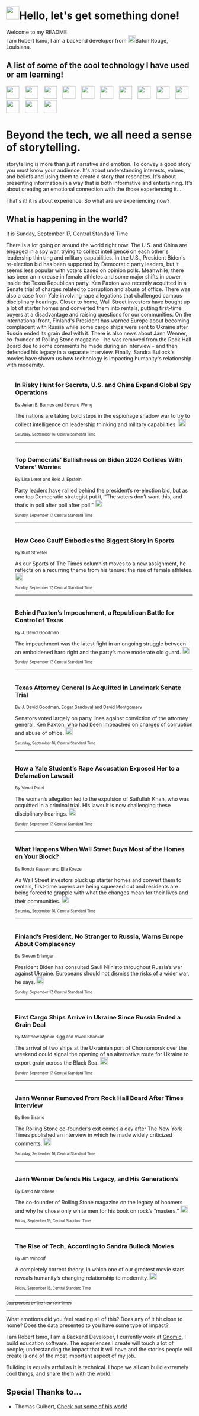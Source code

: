 <h1><img src="https://emojis.slackmojis.com/emojis/images/1643514375/3493/hot-coffee.gif?1643514375" width="35"/>Hello, let's get something done!</h1>

<p>Welcome to my README.<br/>
I am Robert Ismo, I am a backend developer from <img src="https://emojis.slackmojis.com/emojis/images/1638395689/50435/moulin_rouge.png?1638395689" width="20"/>Baton Rouge, Louisiana.</p>
<h2>A list of some of the cool technology I have used or am learning!</h2>
<p>
<img src="https://emojis.slackmojis.com/emojis/images/1643516091/21142/meow_bongotap.gif?1643516091" width="35" alt="">
<img src="https://img.shields.io/badge/Favorite%20Frontend%20Framework-SvelteKit-f83903" alt="">
<img src="https://img.shields.io/badge/Second%20Favorite-Vue-40b581" alt="">
<img src="https://img.shields.io/badge/Most%20Used%20Runtime-Nodejs-78b061" alt="">
<img src="https://emojis.slackmojis.com/emojis/images/1643517416/34482/fire.gif?1643517416" width="35" alt="">
<img src="https://img.shields.io/badge/Javascript%20But%20Better-Typescript-0078ca" alt="">
<img src="https://img.shields.io/badge/Favorite%20Language-Elixir-3e244d" alt="">
<img src="https://img.shields.io/badge/Containerize%20Everything-Docker-6ac9ef" alt="">
<img src="https://emojis.slackmojis.com/emojis/images/1643514596/5999/meow_party.gif?1643514596" width="35" alt="">
<img src="https://img.shields.io/badge/API%20Love%20Language-Graphql-de32a5" alt="">
<img src="https://img.shields.io/badge/Our%20Favorite%20Version%20Controller-Git-e94f33" alt="">
<img src="https://img.shields.io/badge/Favorite%20Database-Redis-d42d1d" alt="">
<img src="https://emojis.slackmojis.com/emojis/images/1643514559/5584/deployparrot.gif?1643514559" width="35" alt="">
<img src="https://img.shields.io/badge/Container%20Interstate-RabbitMQ-f66200" alt="">
<img src="https://img.shields.io/badge/Gotta%20Learn-Kubernetes-316adf" alt="">
<img src="https://img.shields.io/badge/Really%20Mature%20Now-WASM-654fef" alt="">
<img src="https://emojis.slackmojis.com/emojis/images/1666642497/61942/dance_vibe.gif?1666642497" width="35" alt="">
<img src="https://img.shields.io/badge/For%20My%20M1-ARM64-657d96" alt="">
<img src="https://img.shields.io/badge/Loving%20This%20So%20Much-TailwindCSS-17bcb5" alt="">
<img src="https://img.shields.io/badge/Cool%20Build%20Tool-Vite-f9cb24" alt="">
<img src="https://emojis.slackmojis.com/emojis/images/1669231376/62819/working-on-it.gif?1669231376" width="35" alt="">
<img src="https://img.shields.io/badge/Fun%20and%20Easy%20Database-MongoDB-5f8c49" alt="">
<img src="https://img.shields.io/badge/JS%20Life%20Support-NPM-c73737" alt="">
<img src="https://img.shields.io/badge/I%20Liked%20It-DynamoDB-0073b9" alt="">
<img src="https://emojis.slackmojis.com/emojis/images/1643514045/46/question.gif?1643514045" width="35" alt="">
<img src="https://img.shields.io/badge/cool-React-60d6f9" alt="">
<img src="https://img.shields.io/badge/Future%20Big%20Project-Lambda-f37e00" alt="">
<img src="https://img.shields.io/badge/NPM%20But%20Better-PNPM-f1aa07" alt="">
<img src="https://emojis.slackmojis.com/emojis/images/1643514943/9662/fbwow.gif?1643514943" width="35" alt="">
<img src="https://img.shields.io/badge/First%20Language-C-662079" alt="">
<img src="https://img.shields.io/badge/Where%20I%20Deploy%20Frontend-Vercel-000000" alt="">
<img src="https://img.shields.io/badge/Who%20Does%20not%20Want%20an%20App-Swift-f9492a" alt="">
<img src="https://emojis.slackmojis.com/emojis/images/1643514058/151/javascript.png?1643514058" width="35" alt="">
<img src="https://img.shields.io/badge/cool-Python-fbd542" alt="">
<img src="https://img.shields.io/badge/Favorite%20Something-Stripe-656cdc" alt="">
<img src="https://img.shields.io/badge/Of%20Course-HTML5-ed6327" alt="">
<img src="https://emojis.slackmojis.com/emojis/images/1660415405/60731/bomb.gif?1660415405" width="35" alt="">
<img src="https://img.shields.io/badge/hate-CSS-2964ec" alt="">
<img src="https://img.shields.io/badge/Learning-CircleCI-141215" alt="">
<img src="https://img.shields.io/badge/Learning-Rust-fbbb3b" alt="">
<img src="https://emojis.slackmojis.com/emojis/images/1660415397/60712/writing-hand.gif?1660415397" width="35" alt="">
<img src="https://img.shields.io/badge/Dev%20Browser%20of%20Choice-Firefox-cc4e26" alt="">
<img src="https://img.shields.io/badge/Recoverying%20From%20Windows-UNIX-1781e3" alt="">
<img src="https://img.shields.io/badge/LOVE-LogSeq-90c1c2" alt="">
<img src="https://emojis.slackmojis.com/emojis/images/1643514066/223/kirby.gif?1643514066" width="35" alt="">
<img src="https://img.shields.io/badge/Daily%20Driver-MacOS-e6e6e8" alt="">
<img src="https://img.shields.io/badge/Git%20Server-Github-000000" alt="">
<img src="https://img.shields.io/badge/enjoyable-EC2-f17428" alt="">
<img src="https://emojis.slackmojis.com/emojis/images/1643514239/2069/excited.gif?1643514239" width="35" alt="">
</p>
<h1>Beyond the tech, we all need a sense of storytelling.</h1>
<p>storytelling is more than just narrative and emotion. To convey a good story you must know your audience. It's about understanding interests, values, and beliefs and using them to create a story that resonates. It's about presenting information in a way that is both informative and entertaining. It's about creating an emotional connection with the those experiencing it...</p>
<p>That's it! it is about experience. So what are we experiencing now?</p>
<h2>What is happening in the world?</h2>
<p>It is Sunday, September 17, Central Standard Time</p>
<p>
There is a lot going on around the world right now.  The U.S. and China are engaged in a spy war, trying to collect intelligence on each other&#39;s leadership thinking and military capabilities. In the U.S., President Biden&#39;s re-election bid has been supported by Democratic party leaders, but it seems less popular with voters based on opinion polls. Meanwhile, there has been an increase in female athletes and some major shifts in power inside the Texas Republican party. Ken Paxton was recently acquitted in a Senate trial of charges related to corruption and abuse of office. There was also a case from Yale involving rape allegations that challenged campus disciplinary hearings. Closer to home, Wall Street investors have bought up a lot of starter homes and converted them into rentals, putting first-time buyers at a disadvantage and raising questions for our communities. On the international front, Finland&#39;s President has warned Europe about becoming complacent with Russia while some cargo ships were sent to Ukraine after Russia ended its grain deal with it. There is also news about Jann Wenner, co-founder of Rolling Stone magazine - he was removed from the Rock Hall Board due to some comments he made during an interview - and then defended his legacy in a separate interview. Finally, Sandra Bullock&#39;s movies have shown us how technology is impacting humanity&#39;s relationship with modernity.</p>
<ol>
<img src="https://img.shields.io/badge/-us-blue" alt="">
<h3>In Risky Hunt for Secrets, U.S. and China Expand Global Spy Operations</h3>
<sub>By Julian E. Barnes and Edward Wong</sub>
<p>The nations are taking bold steps in the espionage shadow war to try to collect intelligence on leadership thinking and military capabilities.  <a href="https://nyti.ms/3ENPwxn"><img src="https://developer.nytimes.com/files/poweredby_nytimes_30b.png?v=1583354208352" height="20"></a></p>
<sub><sub>Saturday, September 16, Central Standard Time</sub></sub>
<hr/>
<img src="https://img.shields.io/badge/-us-blue" alt="">
<h3>Top Democrats’ Bullishness on Biden 2024 Collides With Voters’ Worries</h3>
<sub>By Lisa Lerer and Reid J. Epstein</sub>
<p>Party leaders have rallied behind the president’s re-election bid, but as one top Democratic strategist put it, “The voters don’t want this, and that’s in poll after poll after poll.”  <a href="https://nyti.ms/48lTGdJ"><img src="https://developer.nytimes.com/files/poweredby_nytimes_30b.png?v=1583354208352" height="20"></a></p>
<sub><sub>Sunday, September 17, Central Standard Time</sub></sub>
<hr/>
<img src="https://img.shields.io/badge/-sports-blue" alt="">
<h3>How Coco Gauff Embodies the Biggest Story in Sports</h3>
<sub>By Kurt Streeter</sub>
<p>As our Sports of The Times columnist moves to a new assignment, he reflects on a recurring theme from his tenure: the rise of female athletes.  <a href="https://nyti.ms/3RkiHQl"><img src="https://developer.nytimes.com/files/poweredby_nytimes_30b.png?v=1583354208352" height="20"></a></p>
<sub><sub>Sunday, September 17, Central Standard Time</sub></sub>
<hr/>
<img src="https://img.shields.io/badge/-us-blue" alt="">
<h3>Behind Paxton’s Impeachment, a Republican Battle for Control of Texas</h3>
<sub>By J. David Goodman</sub>
<p>The impeachment was the latest fight in an ongoing struggle between an emboldened hard right and the party’s more moderate old guard.  <a href="https://nyti.ms/3PJBcMZ"><img src="https://developer.nytimes.com/files/poweredby_nytimes_30b.png?v=1583354208352" height="20"></a></p>
<sub><sub>Sunday, September 17, Central Standard Time</sub></sub>
<hr/>
<img src="https://img.shields.io/badge/-us-blue" alt="">
<h3>Texas Attorney General Is Acquitted in Landmark Senate Trial</h3>
<sub>By J. David Goodman, Edgar Sandoval and David Montgomery</sub>
<p>Senators voted largely on party lines against conviction of the attorney general, Ken Paxton, who had been impeached on charges of corruption and abuse of office.  <a href="https://nyti.ms/3t1S88e"><img src="https://developer.nytimes.com/files/poweredby_nytimes_30b.png?v=1583354208352" height="20"></a></p>
<sub><sub>Saturday, September 16, Central Standard Time</sub></sub>
<hr/>
<img src="https://img.shields.io/badge/-us-blue" alt="">
<h3>How a Yale Student’s Rape Accusation Exposed Her to a Defamation Lawsuit</h3>
<sub>By Vimal Patel</sub>
<p>The woman’s allegation led to the expulsion of Saifullah Khan, who was acquitted in a criminal trial. His lawsuit is now challenging these disciplinary hearings.  <a href="https://nyti.ms/44URW8f"><img src="https://developer.nytimes.com/files/poweredby_nytimes_30b.png?v=1583354208352" height="20"></a></p>
<sub><sub>Sunday, September 17, Central Standard Time</sub></sub>
<hr/>
<img src="https://img.shields.io/badge/-realestate-blue" alt="">
<h3>What Happens When Wall Street Buys Most of the Homes on Your Block?</h3>
<sub>By Ronda Kaysen and Ella Koeze</sub>
<p>As Wall Street investors pluck up starter homes and convert them to rentals, first-time buyers are being squeezed out and residents are being forced to grapple with what the changes mean for their lives and their communities.  <a href="https://nyti.ms/3Zmx2h8"><img src="https://developer.nytimes.com/files/poweredby_nytimes_30b.png?v=1583354208352" height="20"></a></p>
<sub><sub>Saturday, September 16, Central Standard Time</sub></sub>
<hr/>
<img src="https://img.shields.io/badge/-world-blue" alt="">
<h3>Finland’s President, No Stranger to Russia, Warns Europe About Complacency</h3>
<sub>By Steven Erlanger</sub>
<p>President Biden has consulted Sauli Niinisto throughout Russia’s war against Ukraine. Europeans should not dismiss the risks of a wider war, he says.  <a href="https://nyti.ms/3PG1wY5"><img src="https://developer.nytimes.com/files/poweredby_nytimes_30b.png?v=1583354208352" height="20"></a></p>
<sub><sub>Sunday, September 17, Central Standard Time</sub></sub>
<hr/>
<img src="https://img.shields.io/badge/-world-blue" alt="">
<h3>First Cargo Ships Arrive in Ukraine Since Russia Ended a Grain Deal</h3>
<sub>By Matthew Mpoke Bigg and Vivek Shankar</sub>
<p>The arrival of two ships at the Ukrainian port of Chornomorsk over the weekend could signal the opening of an alternative route for Ukraine to export grain across the Black Sea.  <a href="https://nyti.ms/3ra5PBN"><img src="https://developer.nytimes.com/files/poweredby_nytimes_30b.png?v=1583354208352" height="20"></a></p>
<sub><sub>Sunday, September 17, Central Standard Time</sub></sub>
<hr/>
<img src="https://img.shields.io/badge/-arts-blue" alt="">
<h3>Jann Wenner Removed From Rock Hall Board After Times Interview</h3>
<sub>By Ben Sisario</sub>
<p>The Rolling Stone co-founder’s exit comes a day after The New York Times published an interview in which he made widely criticized comments.  <a href="https://nyti.ms/46dwKv9"><img src="https://developer.nytimes.com/files/poweredby_nytimes_30b.png?v=1583354208352" height="20"></a></p>
<sub><sub>Saturday, September 16, Central Standard Time</sub></sub>
<hr/>
<img src="https://img.shields.io/badge/-arts-blue" alt="">
<h3>Jann Wenner Defends His Legacy, and His Generation’s</h3>
<sub>By David Marchese</sub>
<p>The co-founder of Rolling Stone magazine on the legacy of boomers and why he chose only white men for his book on rock’s “masters.”  <a href="https://nyti.ms/45Qcobr"><img src="https://developer.nytimes.com/files/poweredby_nytimes_30b.png?v=1583354208352" height="20"></a></p>
<sub><sub>Friday, September 15, Central Standard Time</sub></sub>
<hr/>
<img src="https://img.shields.io/badge/-style-blue" alt="">
<h3>The Rise of Tech, According to Sandra Bullock Movies</h3>
<sub>By Jim Windolf</sub>
<p>A completely correct theory, in which one of our greatest movie stars reveals humanity’s changing relationship to modernity.  <a href="https://nyti.ms/3r7HKeR"><img src="https://developer.nytimes.com/files/poweredby_nytimes_30b.png?v=1583354208352" height="20"></a></p>
<sub><sub>Friday, September 15, Central Standard Time</sub></sub>
<hr/>
</ol>
<a href="https://developer.nytimes.com"><sub><sub>Data provided by The New York Times</sub></sub></a>
<hr/>
<p>What emotions did you feel reading all of this? Does any of it hit close to home? Does the data presented to you have some type of impact?</p>
<p>I am Robert Ismo, I am a Backend Developer, I currently work at <a href="https://gnomic.education/">Gnomic</a>, I build education software. The experiences I create will touch a lot of people; understanding the impact that it will have and the stories people will create is one of the most important aspect of my job.</p>
<p>Building is equally artful as it is technical. I hope we all can build extremely cool things, and share them with the world.</p>
<h2>Special Thanks to...</h2>
<ul>
<li>Thomas Guibert, <a href="https://github.com/thmsgbrt/thmsgbrt">Check out some of his work!</a></li>
</ul>